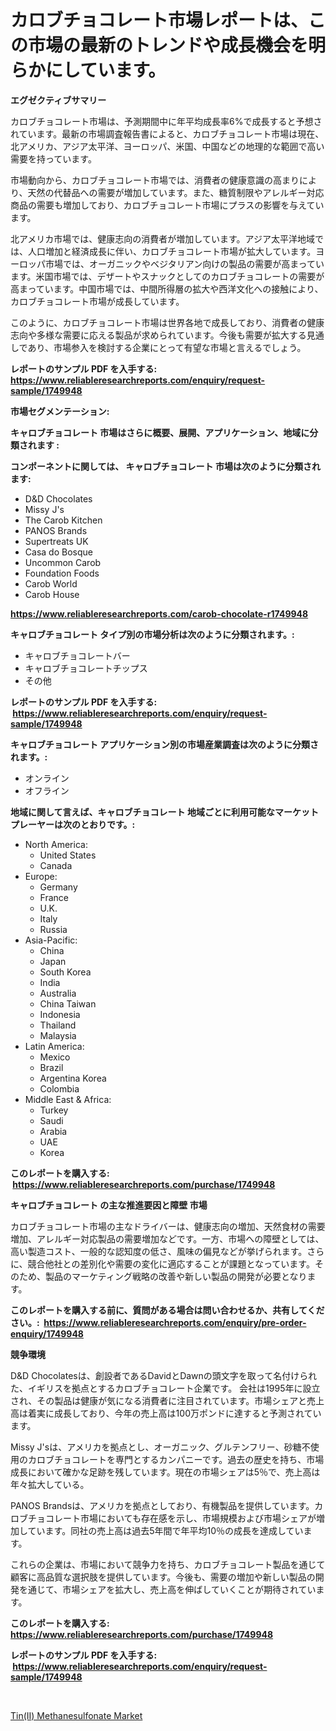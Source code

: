 <p><h1>カロブチョコレート市場レポートは、この市場の最新のトレンドや成長機会を明らかにしています。</h1></p><p><strong>エグゼクティブサマリー</strong></p>
<p><p>カロブチョコレート市場は、予測期間中に年平均成長率6%で成長すると予想されています。最新の市場調査報告書によると、カロブチョコレート市場は現在、北アメリカ、アジア太平洋、ヨーロッパ、米国、中国などの地理的な範囲で高い需要を持っています。</p><p>市場動向から、カロブチョコレート市場では、消費者の健康意識の高まりにより、天然の代替品への需要が増加しています。また、糖質制限やアレルギー対応商品の需要も増加しており、カロブチョコレート市場にプラスの影響を与えています。</p><p>北アメリカ市場では、健康志向の消費者が増加しています。アジア太平洋地域では、人口増加と経済成長に伴い、カロブチョコレート市場が拡大しています。ヨーロッパ市場では、オーガニックやベジタリアン向けの製品の需要が高まっています。米国市場では、デザートやスナックとしてのカロブチョコレートの需要が高まっています。中国市場では、中間所得層の拡大や西洋文化への接触により、カロブチョコレート市場が成長しています。</p><p>このように、カロブチョコレート市場は世界各地で成長しており、消費者の健康志向や多様な需要に応える製品が求められています。今後も需要が拡大する見通しであり、市場参入を検討する企業にとって有望な市場と言えるでしょう。</p></p>
<p><strong>レポートのサンプル PDF を入手する: <a href="https://www.reliableresearchreports.com/enquiry/request-sample/1749948">https://www.reliableresearchreports.com/enquiry/request-sample/1749948</a></strong></p>
<p><strong>市場セグメンテーション:</strong></p>
<p><strong> キャロブチョコレート 市場はさらに概要、展開、アプリケーション、地域に分類されます :</strong></p>
<p><strong>コンポーネントに関しては、 キャロブチョコレート 市場は次のように分類されます: &nbsp;</strong></p>
<p><ul><li>D&D Chocolates</li><li>Missy J's</li><li>The Carob Kitchen</li><li>PANOS Brands</li><li>Supertreats UK</li><li>Casa do Bosque</li><li>Uncommon Carob</li><li>Foundation Foods</li><li>Carob World</li><li>Carob House</li></ul></p>
<p><strong><a href="https://www.reliableresearchreports.com/carob-chocolate-r1749948">https://www.reliableresearchreports.com/carob-chocolate-r1749948</a></strong></p>
<p><strong> キャロブチョコレート タイプ別の市場分析は次のように分類されます。:</strong></p>
<p><ul><li>キャロブチョコレートバー</li><li>キャロブチョコレートチップス</li><li>その他</li></ul></p>
<p><strong>レポートのサンプル PDF を入手する: &nbsp;<a href="https://www.reliableresearchreports.com/enquiry/request-sample/1749948">https://www.reliableresearchreports.com/enquiry/request-sample/1749948</a></strong></p>
<p><strong> キャロブチョコレート アプリケーション別の市場産業調査は次のように分類されます。:</strong></p>
<p><ul><li>オンライン</li><li>オフライン</li></ul></p>
<p><strong>地域に関して言えば、キャロブチョコレート 地域ごとに利用可能なマーケットプレーヤーは次のとおりです。:</strong></p>
<p><ul>
    <li>
        North America:
        <ul>
            <li>United States</li>
            <li>Canada</li>
        </ul>
    </li>
    <li>
        Europe:
        <ul>
            <li>Germany</li>
            <li>France</li>
            <li>U.K.</li>
            <li>Italy</li>
            <li>Russia</li>
        </ul>
    </li>
    <li>
        Asia-Pacific:
        <ul>
            <li>China</li>
            <li>Japan</li>
            <li>South Korea</li>
            <li>India</li>
            <li>Australia</li>
            <li>China Taiwan</li>
            <li>Indonesia</li>
            <li>Thailand</li>
            <li>Malaysia</li>
        </ul>
    </li>
    <li>
        Latin America:
        <ul>
            <li>Mexico</li>
            <li>Brazil</li>
            <li>Argentina Korea</li>
            <li>Colombia</li>
        </ul>
    </li>
    <li>
        Middle East & Africa:
        <ul>
            <li>Turkey</li>
            <li>Saudi</li>
            <li>Arabia</li>
            <li>UAE</li>
            <li>Korea</li>
        </ul>
    </li>
    </ul></p>
<p><strong>このレポートを購入する: &nbsp;<a href="https://www.reliableresearchreports.com/purchase/1749948">https://www.reliableresearchreports.com/purchase/1749948</a></strong></p>
<p><strong>キャロブチョコレート の主な推進要因と障壁 市場</strong></p>
<p><p>カロブチョコレート市場の主なドライバーは、健康志向の増加、天然食材の需要増加、アレルギー対応製品の需要増加などです。一方、市場への障壁としては、高い製造コスト、一般的な認知度の低さ、風味の偏見などが挙げられます。さらに、競合他社との差別化や需要の変化に適応することが課題となっています。そのため、製品のマーケティング戦略の改善や新しい製品の開発が必要となります。</p></p>
<p><strong>このレポートを購入する前に、質問がある場合は問い合わせるか、共有してください。:&nbsp; <a href="https://www.reliableresearchreports.com/enquiry/pre-order-enquiry/1749948">https://www.reliableresearchreports.com/enquiry/pre-order-enquiry/1749948</a></strong></p>
<p><strong>競争環境</strong></p>
<p><p>D&D Chocolatesは、創設者であるDavidとDawnの頭文字を取って名付けられた、イギリスを拠点とするカロブチョコレート企業です。 会社は1995年に設立され、その製品は健康が気になる消費者に注目されています。市場シェアと売上高は着実に成長しており、今年の売上高は100万ポンドに達すると予測されています。</p><p>Missy J'sは、アメリカを拠点とし、オーガニック、グルテンフリー、砂糖不使用のカロブチョコレートを専門とするカンパニーです。過去の歴史を持ち、市場成長において確かな足跡を残しています。現在の市場シェアは5％で、売上高は年々拡大している。</p><p>PANOS Brandsは、アメリカを拠点としており、有機製品を提供しています。カロブチョコレート市場においても存在感を示し、市場規模および市場シェアが増加しています。同社の売上高は過去5年間で年平均10％の成長を達成しています。</p><p>これらの企業は、市場において競争力を持ち、カロブチョコレート製品を通じて顧客に高品質な選択肢を提供しています。今後も、需要の増加や新しい製品の開発を通じて、市場シェアを拡大し、売上高を伸ばしていくことが期待されています。</p></p>
<p><strong>このレポートを購入する: &nbsp; <a href="https://www.reliableresearchreports.com/purchase/1749948">https://www.reliableresearchreports.com/purchase/1749948</a></strong></p>
<p><strong>レポートのサンプル PDF を入手する: &nbsp;<a href="https://www.reliableresearchreports.com/enquiry/request-sample/1749948">https://www.reliableresearchreports.com/enquiry/request-sample/1749948</a></strong><strong></strong></p>
<p>&nbsp;</p>
<p><p><a href="https://eight-handstand-8fb.notion.site/Tin-II-Methanesulfonate-Market-The-Key-To-Successful-Business-Strategy-Forecast-Till-2031-97573d26e05a46d9a26c593950e16b2f">Tin(II) Methanesulfonate Market</a></p></p>